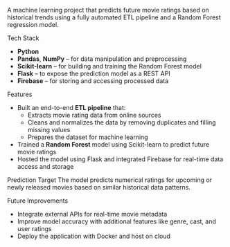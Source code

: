 A machine learning project that predicts future movie ratings based on historical trends using a fully automated ETL pipeline and a Random Forest regression model.

Tech Stack
- **Python**
- **Pandas**, **NumPy** – for data manipulation and preprocessing  
- **Scikit-learn** – for building and training the Random Forest model  
- **Flask** – to expose the prediction model as a REST API  
- **Firebase** – for storing and accessing processed data  

Features
- Built an end-to-end **ETL pipeline** that:
  - Extracts movie rating data from online sources
  - Cleans and normalizes the data by removing duplicates and filling missing values
  - Prepares the dataset for machine learning
- Trained a **Random Forest** model using Scikit-learn to predict future movie ratings
- Hosted the model using Flask and integrated Firebase for real-time data access and storage

Prediction Target
The model predicts numerical ratings for upcoming or newly released movies based on similar historical data patterns.

Future Improvements
- Integrate external APIs for real-time movie metadata
- Improve model accuracy with additional features like genre, cast, and user ratings
- Deploy the application with Docker and host on cloud 
